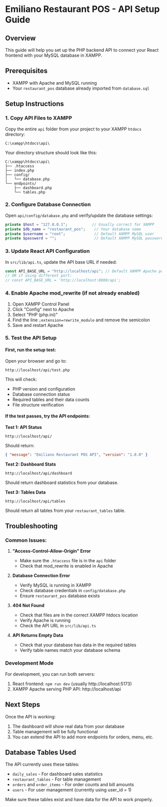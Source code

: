 # Emiliano Restaurant POS - API Setup Guide

## Overview

This guide will help you set up the PHP backend API to connect your React frontend with your MySQL database in XAMPP.

## Prerequisites

- XAMPP with Apache and MySQL running
- Your `restaurant_pos` database already imported from `database.sql`

## Setup Instructions

### 1. Copy API Files to XAMPP

Copy the entire `api` folder from your project to your XAMPP `htdocs` directory:

```
C:\xampp\htdocs\api\
```

Your directory structure should look like this:

```
C:\xampp\htdocs\api\
├── .htaccess
├── index.php
├── config/
│   └── database.php
└── endpoints/
    ├── dashboard.php
    └── tables.php
```

### 2. Configure Database Connection

Open `api/config/database.php` and verify/update the database settings:

```php
private $host = "127.0.0.1";           // Usually correct for XAMPP
private $db_name = "restaurant_pos";    // Your database name
private $username = "root";             // Default XAMPP MySQL user
private $password = "";                 // Default XAMPP MySQL password (empty)
```

### 3. Update React API Configuration

In `src/lib/api.ts`, update the API base URL if needed:

```typescript
const API_BASE_URL = "http://localhost/api"; // Default XAMPP Apache port
// OR if using different port:
// const API_BASE_URL = 'http://localhost:8080/api';
```

### 4. Enable Apache mod_rewrite (if not already enabled)

1. Open XAMPP Control Panel
2. Click "Config" next to Apache
3. Select "PHP (php.ini)"
4. Find the line `;extension=rewrite_module` and remove the semicolon
5. Save and restart Apache

### 5. Test the API Setup

#### First, run the setup test:

Open your browser and go to:

```
http://localhost/api/test.php
```

This will check:

- PHP version and configuration
- Database connection status
- Required tables and their data counts
- File structure verification

#### If the test passes, try the API endpoints:

**Test 1: API Status**

```
http://localhost/api/
```

Should return:

```json
{ "message": "Emiliano Restaurant POS API", "version": "1.0.0" }
```

**Test 2: Dashboard Stats**

```
http://localhost/api/dashboard
```

Should return dashboard statistics from your database.

**Test 3: Tables Data**

```
http://localhost/api/tables
```

Should return all tables from your `restaurant_tables` table.

## Troubleshooting

### Common Issues:

1. **"Access-Control-Allow-Origin" Error**

   - Make sure the `.htaccess` file is in the `api` folder
   - Check that mod_rewrite is enabled in Apache

2. **Database Connection Error**

   - Verify MySQL is running in XAMPP
   - Check database credentials in `config/database.php`
   - Ensure `restaurant_pos` database exists

3. **404 Not Found**

   - Check that files are in the correct XAMPP htdocs location
   - Verify Apache is running
   - Check the API URL in `src/lib/api.ts`

4. **API Returns Empty Data**
   - Check that your database has data in the required tables
   - Verify table names match your database schema

### Development Mode

For development, you can run both servers:

1. React frontend: `npm run dev` (usually http://localhost:5173)
2. XAMPP Apache serving PHP API: http://localhost/api

## Next Steps

Once the API is working:

1. The dashboard will show real data from your database
2. Table management will be fully functional
3. You can extend the API to add more endpoints for orders, menu, etc.

## Database Tables Used

The API currently uses these tables:

- `daily_sales` - For dashboard sales statistics
- `restaurant_tables` - For table management
- `orders` and `order_items` - For order counts and bill amounts
- `users` - For user management (currently using user_id = 1)

Make sure these tables exist and have data for the API to work properly.
